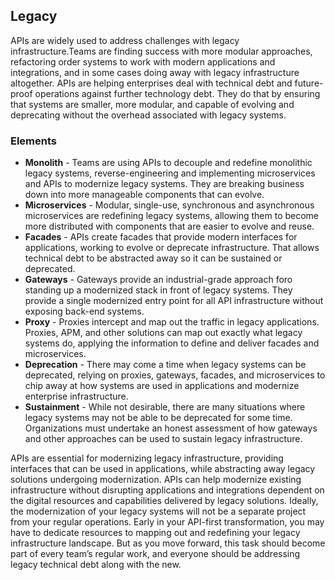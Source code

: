 ## Legacy 
APIs are widely used to address challenges with legacy infrastructure.Teams are finding success with more modular approaches, refactoring order systems to work with modern applications and integrations, and in some cases doing away with legacy infrastructure altogether. APIs are helping enterprises deal with technical debt and future-proof operations against further technology debt. They do that by ensuring that systems are smaller, more modular, and capable of evolving and deprecating without the overhead associated with legacy systems. 

### Elements 
 

- **Monolith** - Teams are using APIs to decouple and redefine monolithic legacy systems, reverse-engineering and implementing microservices and APIs to modernize legacy systems. They are breaking business down into more manageable components that can evolve. 
- **Microservices** - Modular, single-use, synchronous and asynchronous microservices are redefining legacy systems, allowing them to become more distributed with components that are easier to evolve and reuse. 
- **Facades** - APIs create facades that provide modern interfaces for applications, working to evolve or deprecate infrastructure. That allows technical debt to be abstracted away so it can be sustained or deprecated. 
- **Gateways** - Gateways provide an industrial-grade approach foro standing up a modernized stack in front of legacy systems. They provide a single modernized entry point for all API infrastructure without exposing back-end systems. 
- **Proxy** - Proxies intercept and map out the traffic in legacy applications. Proxies, APM, and other solutions can map out exactly what legacy systems do, applying the information to define and deliver facades and microservices. 
- **Deprecation** - There may come a time when legacy systems can be deprecated, relying on proxies, gateways, facades, and microservices to chip away at how systems are used in applications and modernize enterprise infrastructure. 
- **Sustainment** - While not desirable, there are many situations where legacy systems may not be able to be deprecated for some time. Organizations must undertake an honest assessment of how gateways and other approaches can be used to sustain legacy infrastructure. 
 
APIs are essential for modernizing legacy infrastructure, providing interfaces that can be used in applications, while abstracting away legacy solutions undergoing modernization. APIs can help modernize existing infrastructure without disrupting applications and integrations dependent on the digital resources and capabilities delivered by legacy solutions.
Ideally, the modernization of your legacy systems will not be a separate project from your regular operations. Early in your API-first transformation, you may have to dedicate resources to mapping out and redefining your legacy infrastructure landscape. But
as you move forward, this task should become part of every team’s regular work, and everyone should be addressing legacy technical debt along with the new. 
